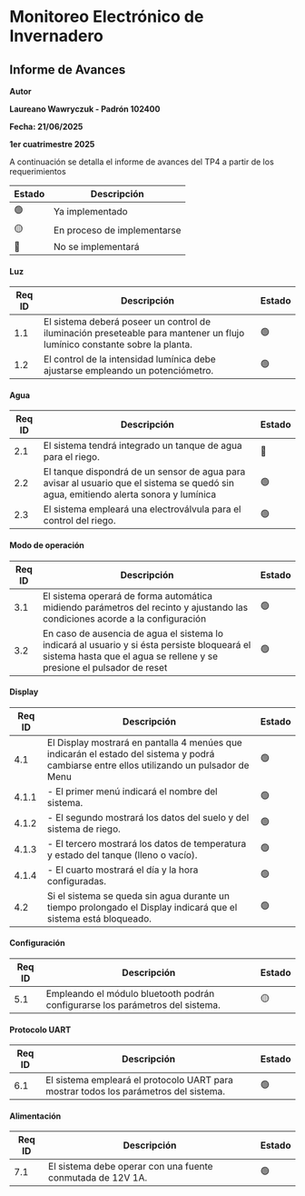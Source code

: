  # **Monitoreo Electrónico de Invernadero**
 ## **Informe de Avances**

**Autor**

**Laureano Wawryczuk \- Padrón 102400**

**Fecha: 21/06/2025**

**1er cuatrimestre 2025**

A continuación se detalla el informe de avances del TP4 a partir de los requerimientos

| Estado | Descripción      |
|-----|---------------------|
| 🟢 | Ya implementado |
| 🟡 | En proceso de implementarse |
| 🔴 | No se implementará |

#### **Luz**  

| Req ID | Descripción | Estado | 
|--------|-------------|--------|  
| 1.1    | El sistema deberá poseer un control de iluminación preseteable para mantener un flujo lumínico constante sobre la planta. | 🟢 |  
| 1.2    | El control de la intensidad lumínica debe ajustarse empleando un potenciómetro. | 🟢 |  

#### **Agua**  

| Req ID | Descripción | Estado |  
|--------|-------------|--------|  
| 2.1    | El sistema tendrá integrado un tanque de agua para el riego. | 🔴 |  
| 2.2    | El tanque dispondrá de un sensor de agua para avisar al usuario que el sistema se quedó sin agua, emitiendo alerta sonora y lumínica| 🟢 |  
| 2.3    | El sistema empleará una electroválvula para el control del riego. | 🟢 |  

#### **Modo de operación**  

| Req ID | Descripción | Estado |  
|--------|-------------|--------|  
| 3.1    | El sistema operará de forma automática midiendo parámetros del recinto y ajustando las condiciones acorde a la configuración | 🟢 |
| 3.2    | En caso de ausencia de agua el sistema lo indicará al usuario y si ésta persiste bloqueará el sistema hasta que el agua se rellene y se presione el pulsador de reset | 🟢 | 

#### **Display**  

| Req ID | Descripción | Estado |  
|--------|-------------|--------|  
| 4.1    | El Display mostrará en pantalla 4 menúes que indicarán el estado del sistema y podrá cambiarse entre ellos utilizando un pulsador de Menu | 🟢 | 
| 4.1.1  | -  El primer menú indicará el nombre del sistema.| 🟢 |
| 4.1.2  | -  El segundo mostrará los datos del suelo y del sistema de riego.| 🟢 |
| 4.1.3  | -  El tercero mostrará los datos de temperatura y estado del tanque (lleno o vacío).| 🟢 |
| 4.1.4  | -  El cuarto mostrará el día y la hora configuradas.| 🟢 |
| 4.2    | Si el sistema se queda sin agua durante un tiempo prolongado el Display indicará que el sistema está bloqueado.| 🟢 |

#### **Configuración**
| Req ID | Descripción | Estado |  
|--------|-------------|--------|  
| 5.1    | Empleando el módulo bluetooth podrán configurarse los parámetros del sistema. | 🟡 |

#### **Protocolo UART**
| Req ID | Descripción | Estado |  
|--------|-------------|--------|  
| 6.1    | El sistema empleará el protocolo UART para mostrar todos los parámetros del sistema. | 🟢 |
  
#### **Alimentación**
| Req ID | Descripción | Estado |  
|--------|-------------|--------|  
| 7.1    | El sistema debe operar con una fuente conmutada de 12V 1A. | 🟢 |
